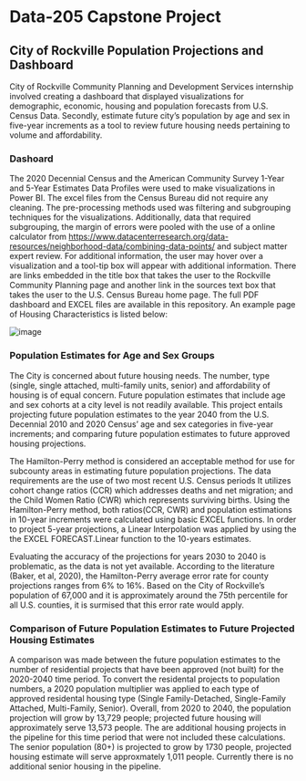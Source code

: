 # Data-205 Capstone Project
## City of Rockville Population Projections and Dashboard
  City of Rockville Community Planning and Development Services internship involved creating a dashboard that displayed visualizations for demographic, economic, housing and population forecasts 
 from U.S. Census Data.  Secondly, estimate future city’s population by age and sex in five-year increments as a tool to review future housing needs pertaining to volume and affordability. 
 ### Dashoard
 The 2020 Decennial Census and the American Community Survey 1-Year and 5-Year Estimates Data Profiles were used to make visualizations in Power BI. The excel files from the Census Bureau did not require any cleaning.  The pre-processing methods used was filtering and subgrouping techniques for the visualizations. Additionally, data that required subgrouping, the margin of errors were pooled with the use of a online calculator from https://www.datacenterresearch.org/data-resources/neighborhood-data/combining-data-points/  and subject matter expert review. For additional information, the user may hover over a visualization and a tool-tip box will appear with additional information.  There are links embedded in the title box that takes the user to the Rockville Community Planning page and another link in the sources text box that takes the user to the U.S. Census Bureau home page. The full PDF dashboard and EXCEL files are available in this repository. An example page of Housing Characteristics is listed below:
 
![image](https://github.com/user-attachments/assets/f922c76b-0077-41d2-af60-993dc472bc36)

### Population Estimates for Age and Sex Groups
The City is concerned about future housing needs.  The number, type (single, single attached, multi-family units, senior) and affordability of housing is of equal concern. Future population estimates that include age and sex cohorts at a city level is not readily available.  This project entails projecting future population estimates to the year 2040 from the U.S. Decennial 2010 and 2020 Census’ age and sex categories in five-year increments; and comparing future population estimates to future approved housing projections.

The Hamilton-Perry method is considered an acceptable method for use for subcounty areas in estimating future population projections. The data requirements are the use of two most recent U.S. Census periods   It utilizes cohort change ratios (CCR) which addresses deaths and net migration; and the Child Women Ratio (CWR) which represents surviving births. Using the Hamilton-Perry method, both ratios(CCR, CWR) and population estimations in 10-year increments were calculated using basic EXCEL functions. In order to project 5-year projections, a Linear Interpolation was applied by using the the EXCEL FORECAST.Linear function to the 10-years estimates. 

Evaluating the accuracy of the projections for years 2030 to 2040 is problematic, as the data is not yet available. According to the literature (Baker, et al, 2020), the Hamilton-Perry average error rate for county projections ranges from 6% to 16%. Based on the City of Rockville’s population of 67,000 and it is approximately around the 75th percentile for all U.S. counties, it is surmised that this error rate would apply.

### Comparison of Future Population Estimates to Future Projected Housing Estimates
A comparison was made between the future population estimates to the number of residential projects that have been approved (not built) for the 2020-2040 time period. To convert the residental projects to population numbers, a 2020 population multiplier was applied to each type of approved residental housing type (Single Family-Detached, Single-Family Attached, Multi-Family, Senior). Overall, from 2020 to 2040, the population projection will grow by 13,729 people; projected future housing will approximately serve 13,573 people. The are additional housing projects in the pipeline for this time period that were not included these calculations. The senior population (80+) is projected to grow by 1730 people, projected housing estimate will serve approxmately 1,011 people. Currently there is no additional senior housing in the pipeline.




